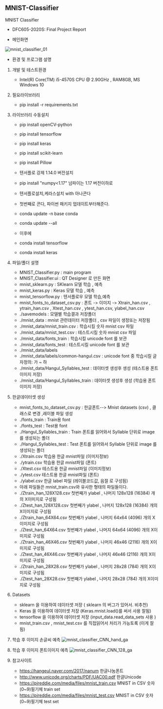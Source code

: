 ## MNIST-Classifier
MNIST Classifier  

* DFC605-2020S: Final Project Report 

* 메인화면

![mnist_classifier_01](https://user-images.githubusercontent.com/59309187/85819989-3cc6a580-b7b0-11ea-89fa-6a4e12e744fd.png)


* 환경 및 프로그램 설명 
1) 개발 및 테스트환경
    - Intel(R) Core(TM) i5-4570S CPU @ 2.90GHz , RAM8GB, MS Windows 10
   
2) 필요라이브러리
    - pip install -r requirements.txt
   
3) 라이브러리 수동설치   
   - pip install openCV-python
   - pip install tensorflow
   - pip install keras
   - pip install scikit-learn
   - pip install Pillow
   - 텐서플로 강제 1.14.0 버전설치
   - pip install "numpy<1.17"  넘파이는 1.17 버전이하로
  
   - 텐서플로설치,케라스설치 with 아나콘다
   - 첫번째로 콘다, 파이썬 패키지 업데이트부터해준다.
   -  conda update -n base conda
   -  conda update --all
   - 이후에
   -  conda install tensorflow
   -  conda install keras

4) 파일/폴더 설명
     - MNIST_Classifier.py           : main program
     - MNIST_Classifier.ui           : QT Designer 로 만든 화면
     - mnist_sklearn.py              : SKlearn  모델 학습 , 예측
     - mnist_keras.py                : Keras    모델 학습 , 예측
     - mnist_tensorflow.py           : 텐서플로우 모델 학습,예측
     - mnist_fonts_to_dataset_csv.py : 폰트 -> 이미지 -> Xtrain_han.csv , ytrain_han.csv , Xtest_han.csv , ytest_han.csv, ylabel_han.csv
     - ./savemodels                  : 모델별 학습결과 저장폴더
     - ./mnist_data                  : mnist 관련데이터 저장폴더 , csv 파일이 생정또는 저장됨
     - ./mnist_data/mnist_train.csv  : 학습시킬 숫자 mnist csv 파일
     - ./mnist_data/mnist_test.csv   : 테스트시킬 숫자 mnist csv 파일
     - ./mnist_data/fonts_train      : 학습시킬 unicode font 를 보관
     - ./mnist_data/fonts_test       : 테스트시킬 unicode font 를 보관
     - ./mnist_data/labels                      
     - ./mnist_data/labels/common-hangul.csv   : unicode font 중 학습시킬 글자정의: 가 ~ 하
     - ./mnist_data/Hangul_Syllables_test  : 데이터셋 생성후 생성 (테스트용 폰트이미지 저장)
     - ./mnist_data/Hangul_Syllables_train : 데이터셋 생성후 생성 (학습용 폰트이미지 저장)

5) 한글데이터셋 생성
      - mnist_fonts_to_dataset_csv.py : 한글폰트--> Mnist datasets (csv) , 클래스로 변경 ,레이블 파일 생성
      - ./fonts_train : Train용 font   
      - ./fonts_test  : Test용 font    
      - ./Hangul_Syllables_train : Train 폰트를 읽어와서 Syllable 단위로 image 를 생성되는 폴더
      - ./Hangul_Syllables_test  : Test  폰트를 읽어와서 Syllable 단위로 image 를 생성되는 폴더
      - ./Xtrain.csv 학습용 한글 mnist파일 (이미지정보)
      - ./ytrain.csv 학습용 한글 mnist파일 (폰트)
      - ./Xtest.csv 테스트용 한글 mnist파일 (이미지정보)
      - ./ytest.csv 테스트용 한글 mnist파일 (폰트)
      - ./ylabel.csv 한글 label 파일 (레이블코드값, 음절 로 구성됨)
      - 아래 파일들은 mnist_train.csv와 유사한 형태의 파일들이다.
      - ./Ztrain_han_128X128.csv     첫번째가 ylabel , 나머지 128x128 (16384) 개의 X이미지로 구성됨 
      - ./Ztest_han_128X128.csv      첫번째가 ylabel , 나머지 128x128 (16384) 개의 X이미지로 구성됨 
      - ./Ztrain_han_64X64.csv      첫번째가 ylabel , 나머지 64x64 (4096) 개의 X이미지로 구성됨 
      - ./Ztest_han_64X64.csv       첫번째가 ylabel , 나머지 64x64 (4096) 개의 X이미지로 구성됨 
      - ./Ztrain_han_46X46.csv     첫번째가 ylabel , 나머지 46x46 (2116) 개의 X이미지로 구성됨 
      - ./Ztest_han_46X46.csv      첫번째가 ylabel , 나머지 46x46 (2116) 개의 X이미지로 구성됨 
      - ./Ztrain_han_28X28.csv      첫번째가 ylabel , 나머지 28x28 (784) 개의 X이미지로 구성됨 
      - ./Ztest_han_28X28.csv      첫번째가 ylabel , 나머지 28x28 (784) 개의 X이미지로 구성됨 
      
      
6) Datasets 
     - sklearn 을 이용하여 데이터셋 저장  ( sklearn 의 버그가 있어서. 비추천)
     - Keras   을 이용하여 데이터셋 저장  (Keras.mnist.load()를 써서 사용 잘됨)
     - tensorflow 을 이용하여 데이터셋 저장 (input_data.read_data_sets 사용 )
     - mnist_train.csv , mnist_test.csv 를 직접읽어서 처리가 가능토록 (이게 잘됨)
     
7) 학습 후 이미지 손글씨 예측 
![mnist_classifier_CNN_hand_ga](https://user-images.githubusercontent.com/59309187/85803723-c3648e00-b782-11ea-8d11-48c7e3655347.png)

8) 학습 후 이미지 폰트이미지 예측
![mnist_classifier_CNN_128_ga](https://user-images.githubusercontent.com/59309187/85803736-cc555f80-b782-11ea-914c-35e8a5639e62.png)


9) 참고사이트
   -  https://hangeul.naver.com/2017/nanum  한글나눔폰트
   -  http://www.unicode.org/charts/PDF/UAC00.pdf 한글Unicode
   -  https://pjreddie.com/media/files/mnist_train.csv  MNIST in CSV 숫자(0~9)필기체 train set 
   -  https://pjreddie.com/media/files/mnist_test.csv   MNIST in CSV 숫자(0~9)필기체 test set
